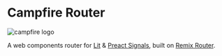 # Campfire Router

![campfire logo](https://raw.githubusercontent.com/markmals/spark-router/main/public/campfire-hero.svg)

A web components router for [Lit](https://lit.dev/docs) & [Preact Signals](https://github.com/lit/lit/tree/main/packages/labs/preact-signals), built on [Remix Router](https://github.com/remix-run/react-router/tree/main/packages/router).